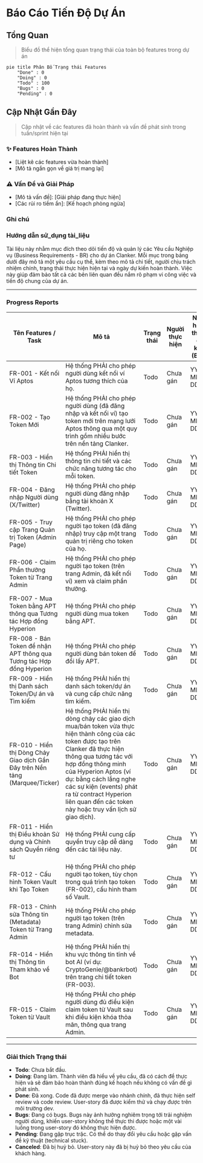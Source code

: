 # Báo Cáo Tiến Độ Dự Án

## Tổng Quan
> Biểu đồ thể hiện tổng quan trạng thái của toàn bộ features trong dự án

```mermaid
pie title Phân Bố Trạng thái Features
    "Done" : 0
    "Doing" : 0
    "Todo" : 100
    "Bugs" : 0
    "Pending" : 0
```

## Cập Nhật Gần Đây
> Cập nhật về các features đã hoàn thành và vấn đề phát sinh trong tuần/sprint hiện tại

### ✨ Features Hoàn Thành
- [Liệt kê các features vừa hoàn thành]
- [Mô tả ngắn gọn về giá trị mang lại]

### ⚠️ Vấn Đề và Giải Pháp
- [Mô tả vấn đề]: [Giải pháp đang thực hiện]
- [Các rủi ro tiềm ẩn]: [Kế hoạch phòng ngừa]

### Ghi chú

### Hướng dẫn sử_dụng tài_liệu

Tài liệu này nhằm mục đích theo dõi tiến độ và quản lý các Yêu cầu Nghiệp vụ (Business Requirements - BR) cho dự án Clanker. Mỗi mục trong bảng dưới đây mô tả một yêu cầu cụ thể, kèm theo mô tả chi tiết, người chịu trách nhiệm chính, trạng thái thực hiện hiện tại và ngày dự kiến hoàn thành. Việc này giúp đảm bảo tất cả các bên liên quan đều nắm rõ phạm vi công việc và tiến độ chung của dự án.

---

### Progress Reports 

| Tên Features / Task | Mô tả | Trạng thái | Người thực hiện | Ngày hoàn thành dự kiến (EDD) |
|---|---|---|---|---|
| FR-001 - Kết nối Ví Aptos | Hệ thống PHẢI cho phép người dùng kết nối ví Aptos tương thích của họ. | Todo | Chưa gán | YYYY-MM-DD |
| FR-002 - Tạo Token Mới | Hệ thống PHẢI cho phép người dùng (đã đăng nhập và kết nối ví) tạo token mới trên mạng lưới Aptos thông qua một quy trình gồm nhiều bước trên nền tảng Clanker. | Todo | Chưa gán | YYYY-MM-DD |
| FR-003 - Hiển thị Thông tin Chi tiết Token | Hệ thống PHẢI hiển thị thông tin chi tiết và các chức năng tương tác cho mỗi token. | Todo | Chưa gán | YYYY-MM-DD |
| FR-004 - Đăng nhập Người dùng (X/Twitter) | Hệ thống PHẢI cho phép người dùng đăng nhập bằng tài khoản X (Twitter). | Todo | Chưa gán | YYYY-MM-DD |
| FR-005 - Truy cập Trang Quản trị Token (Admin Page) | Hệ thống PHẢI cho phép người tạo token (đã đăng nhập) truy cập một trang quản trị riêng cho token của họ. | Todo | Chưa gán | YYYY-MM-DD |
| FR-006 - Claim Phần thưởng Token từ Trang Admin | Hệ thống PHẢI cho phép người tạo token (trên trang Admin, đã kết nối ví) xem và claim phần thưởng. | Todo | Chưa gán | YYYY-MM-DD |
| FR-007 - Mua Token bằng APT thông qua Tương tác Hợp đồng Hyperion | Hệ thống PHẢI cho phép người dùng mua token bằng APT. | Todo | Chưa gán | YYYY-MM-DD |
| FR-008 - Bán Token để nhận APT thông qua Tương tác Hợp đồng Hyperion | Hệ thống PHẢI cho phép người dùng bán token để đổi lấy APT. | Todo | Chưa gán | YYYY-MM-DD |
| FR-009 - Hiển thị Danh sách Token/Dự án và Tìm kiếm | Hệ thống PHẢI hiển thị danh sách token/dự án và cung cấp chức năng tìm kiếm. | Todo | Chưa gán | YYYY-MM-DD |
| FR-010 - Hiển thị Dòng Chảy Giao dịch Gần Đây trên Nền tảng (Marquee/Ticker) | Hệ thống PHẢI hiển thị dòng chảy các giao dịch mua/bán token vừa thực hiện thành công của các token được tạo trên Clanker đã thực hiện thông qua tương tác với hợp đồng thông minh của Hyperion Aptos (ví dụ: bằng cách lắng nghe các sự kiện (events) phát ra từ contract Hyperion liên quan đến các token này hoặc truy vấn lịch sử giao dịch). | Todo | Chưa gán | YYYY-MM-DD |
| FR-011 - Hiển thị Điều khoản Sử dụng và Chính sách Quyền riêng tư | Hệ thống PHẢI cung cấp quyền truy cập dễ dàng đến các tài liệu này. | Todo | Chưa gán | YYYY-MM-DD |
| FR-012 - Cấu hình Token Vault khi Tạo Token | Hệ thống PHẢI cho phép người tạo token, tùy chọn trong quá trình tạo token (FR-002), cấu hình tham số Vault. | Todo | Chưa gán | YYYY-MM-DD |
| FR-013 - Chỉnh sửa Thông tin (Metadata) Token từ Trang Admin | Hệ thống PHẢI cho phép người tạo token (trên trang Admin) chỉnh sửa metadata. | Todo | Chưa gán | YYYY-MM-DD |
| FR-014 - Hiển thị Thông tin Tham khảo về Bot | Hệ thống PHẢI hiển thị khu vực thông tin tĩnh về bot AI (ví dụ: CryptoGenie/@bankrbot) trên trang chi tiết token (FR-003). | Todo | Chưa gán | YYYY-MM-DD |
| FR-015 - Claim Token từ Vault | Hệ thống PHẢI cho phép người dùng đủ điều kiện claim token từ Vault sau khi điều kiện khóa thỏa mãn, thông qua trang Admin. | Todo | Chưa gán | YYYY-MM-DD |

---

### Giải thích Trạng thái

-   **Todo**: Chưa bắt đầu.
-   **Doing**: Đang làm. Thành viên đã hiểu về yêu cầu, đã có cách để thực hiện và sẽ đảm bảo hoàn thành đúng kế hoạch nếu không có vấn đề gì phát sinh.
-   **Done**: Đã xong. Code đã được merge vào nhánh chính, đã thực hiện self review và code review. User-story đã được kiểm thử và chạy được trên môi trường dev.
-   **Bugs**: Đang có bugs. Bugs này ảnh hưởng nghiêm trọng tới trải nghiệm người dùng, khiến user-story không thể thực thi được hoặc một vài luồng trong user-story đó không thực hiện được.
-   **Pending**: Đang gặp trục trặc. Có thể do thay đổi yêu cầu hoặc gặp vấn đề kỹ thuật (technical stuck).
-   **Canceled**: Đã bị huỷ bỏ. User-story này đã bị huỷ bỏ theo yêu cầu của khách hàng. 